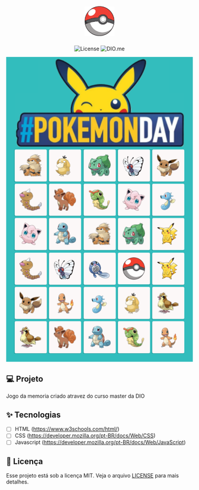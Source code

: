 <h1 align="center">
  <img alt="#PokemonDay" height="80" title="#PokemonDay" src="/img/pokemon-symbol-logo.png" />
</h1>

<p align="center">
  <img alt="License" src="https://img.shields.io/static/v1?label=license&message=MIT&color=E51C44&labelColor=0A1033">

 <img src="https://img.shields.io/static/v1?label=DIO&message=me&color=E51C44&labelColor=0A1033" alt="DIO.me" />
</p>

<p align="center">
  <img alt="#PokemonDay" src="/img/ScreenShot.png">
</p>


## 💻 Projeto
Jogo da memoria criado atravez do curso master da DIO

## ✨ Tecnologias

-   [ ] HTML (https://www.w3schools.com/html/)
-   [ ] CSS (https://developer.mozilla.org/pt-BR/docs/Web/CSS)
-   [ ] Javascript (https://developer.mozilla.org/pt-BR/docs/Web/JavaScript)

## 📄 Licença

Esse projeto está sob a licença MIT. Veja o arquivo [LICENSE](LICENSE.md) para mais detalhes.

<br />
